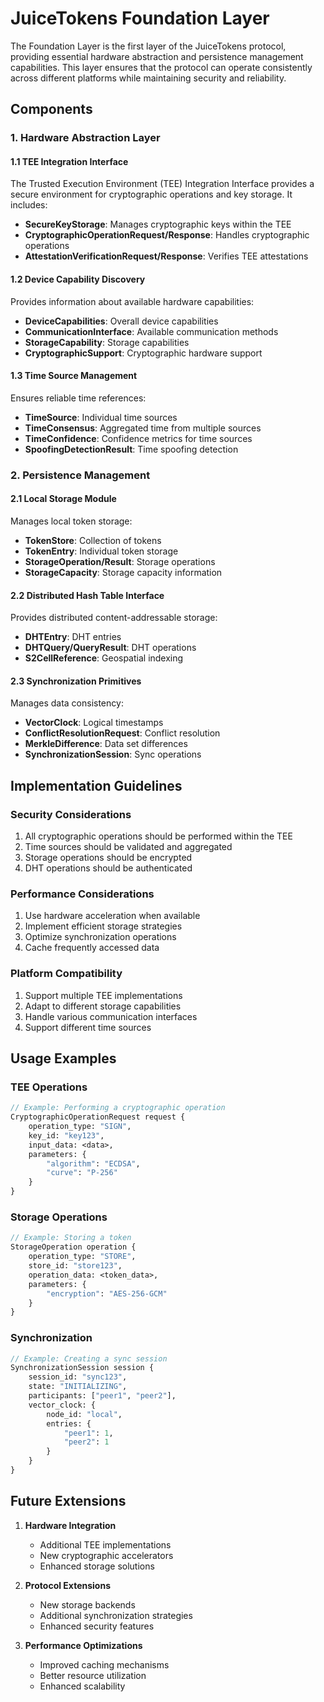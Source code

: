 # JuiceTokens Foundation Layer

The Foundation Layer is the first layer of the JuiceTokens protocol, providing essential hardware abstraction and persistence management capabilities. This layer ensures that the protocol can operate consistently across different platforms while maintaining security and reliability.

## Components

### 1. Hardware Abstraction Layer

#### 1.1 TEE Integration Interface
The Trusted Execution Environment (TEE) Integration Interface provides a secure environment for cryptographic operations and key storage. It includes:

- **SecureKeyStorage**: Manages cryptographic keys within the TEE
- **CryptographicOperationRequest/Response**: Handles cryptographic operations
- **AttestationVerificationRequest/Response**: Verifies TEE attestations

#### 1.2 Device Capability Discovery
Provides information about available hardware capabilities:

- **DeviceCapabilities**: Overall device capabilities
- **CommunicationInterface**: Available communication methods
- **StorageCapability**: Storage capabilities
- **CryptographicSupport**: Cryptographic hardware support

#### 1.3 Time Source Management
Ensures reliable time references:

- **TimeSource**: Individual time sources
- **TimeConsensus**: Aggregated time from multiple sources
- **TimeConfidence**: Confidence metrics for time sources
- **SpoofingDetectionResult**: Time spoofing detection

### 2. Persistence Management

#### 2.1 Local Storage Module
Manages local token storage:

- **TokenStore**: Collection of tokens
- **TokenEntry**: Individual token storage
- **StorageOperation/Result**: Storage operations
- **StorageCapacity**: Storage capacity information

#### 2.2 Distributed Hash Table Interface
Provides distributed content-addressable storage:

- **DHTEntry**: DHT entries
- **DHTQuery/QueryResult**: DHT operations
- **S2CellReference**: Geospatial indexing

#### 2.3 Synchronization Primitives
Manages data consistency:

- **VectorClock**: Logical timestamps
- **ConflictResolutionRequest**: Conflict resolution
- **MerkleDifference**: Data set differences
- **SynchronizationSession**: Sync operations

## Implementation Guidelines

### Security Considerations
1. All cryptographic operations should be performed within the TEE
2. Time sources should be validated and aggregated
3. Storage operations should be encrypted
4. DHT operations should be authenticated

### Performance Considerations
1. Use hardware acceleration when available
2. Implement efficient storage strategies
3. Optimize synchronization operations
4. Cache frequently accessed data

### Platform Compatibility
1. Support multiple TEE implementations
2. Adapt to different storage capabilities
3. Handle various communication interfaces
4. Support different time sources

## Usage Examples

### TEE Operations
```protobuf
// Example: Performing a cryptographic operation
CryptographicOperationRequest request {
    operation_type: "SIGN",
    key_id: "key123",
    input_data: <data>,
    parameters: {
        "algorithm": "ECDSA",
        "curve": "P-256"
    }
}
```

### Storage Operations
```protobuf
// Example: Storing a token
StorageOperation operation {
    operation_type: "STORE",
    store_id: "store123",
    operation_data: <token_data>,
    parameters: {
        "encryption": "AES-256-GCM"
    }
}
```

### Synchronization
```protobuf
// Example: Creating a sync session
SynchronizationSession session {
    session_id: "sync123",
    state: "INITIALIZING",
    participants: ["peer1", "peer2"],
    vector_clock: {
        node_id: "local",
        entries: {
            "peer1": 1,
            "peer2": 1
        }
    }
}
```

## Future Extensions

1. **Hardware Integration**
   - Additional TEE implementations
   - New cryptographic accelerators
   - Enhanced storage solutions

2. **Protocol Extensions**
   - New storage backends
   - Additional synchronization strategies
   - Enhanced security features

3. **Performance Optimizations**
   - Improved caching mechanisms
   - Better resource utilization
   - Enhanced scalability 